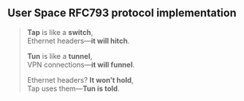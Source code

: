 ## User Space RFC793 protocol implementation

> **Tap** is like a **switch**,  
> Ethernet headers—**it will hitch**.  
>  
> **Tun** is like a **tunnel**,  
> VPN connections—**it will funnel**.  
>  
> Ethernet headers? **It won’t hold**,  
> Tap uses them—**Tun is told**.
